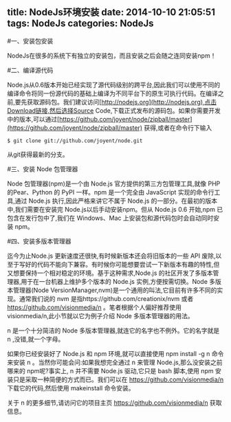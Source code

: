 title: NodeJs环境安装
date: 2014-10-10 21:05:51
tags: NodeJs
categories: NodeJs
---
#一、安装包安装

NodeJs在很多的系统下有独立的安装包，而且安装之后会随之连同安装npm！

#二、编译源代码

Node.js从0.6版本开始已经实现了源代码级别的跨平台,因此我们可以使用不同的编译命令将同一份源代码的基础上编译为不同平台下的原生可执行代码。在编译之前,要先获取源码包。我们建议访问[http://nodejs.org](http://nodejs.org),点击Download链接,然后选择Source Code,下载正式发布的源码包。如果你需要开发中的版本,可以通过[https://github.com/joyent/node/zipball/master](https://github.com/joyent/node/zipball/master) 获得,或者在命令行下输入 

    $ git clone git://github.com/joyent/node.git

从git获得最新的分支。

#三、安装 Node 包管理器

Node 包管理器(npm)是一个由 Node.js 官方提供的第三方包管理工具,就像 PHP 的Pear、Python 的 PyPI 一样。npm 是一个完全由 JavaScript 实现的命令行工具,通过 Node.js 执行,因此严格来讲它不属于 Node.js 的一部分。在最初的版本中,我们需要在安装完 Node.js以后手动安装npm。但从 Node.js 0.6 开始,npm 已包含在发行包中了,我们在 Windows、Mac 上安装包和源代码包时会自动同时安装 npm。

#四、安装多版本管理器

迄今为止Node.js 更新速度还很快,有时候新版本还会将旧版本的一些 API 废除,以至于写好的代码不能向下兼容。有时候你可能想要尝试一下新版本有趣的特性,但又想要保持一个相对稳定的环境。基于这种需求,Node.js 的社区开发了多版本管理器,用于在一台机器上维护多个版本的 Node.js 实例,方便按需切换。Node 多版本管理器(Node VersionManager,nvm)是一个通用的叫法,它目前有许多不同的实现。通常我们说的 nvm 是指https://github.com/creationix/nvm 或者 https://github.com/visionmedia/n 。笔者根据个人偏好推荐使用 visionmedia/n,此小节就以它为例子介绍 Node 多版本管理器的用法。

n 是一个十分简洁的 Node 多版本管理器,就连它的名字也不例外。它的名字就是 n ,没错,就一个字母。

如果你已经安装好了 Node.js 和 npm 环境,就可以直接使用 npm install -g n 命令来安装 n 。当然你可能会问:如果我想完全通过 n 来管理 Node.js,那么没安装之前哪来的 npm呢?事实上, n 并不需要 Node.js 驱动,它只是 bash 脚本,使用 npm 安装只是采取一种简便的方式而已。我们可以在 https://github.com/visionmedia/n 下载它的代码,然后使用 makeinstall 命令安装。

关于 n 的更多细节,请访问它的项目主页 https://github.com/visionmedia/n 获取信息。